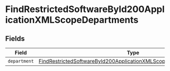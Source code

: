 # FindRestrictedSoftwareById200ApplicationXMLScopeDepartments


## Fields

| Field                                                                                                                                                                     | Type                                                                                                                                                                      | Required                                                                                                                                                                  | Description                                                                                                                                                               |
| ------------------------------------------------------------------------------------------------------------------------------------------------------------------------- | ------------------------------------------------------------------------------------------------------------------------------------------------------------------------- | ------------------------------------------------------------------------------------------------------------------------------------------------------------------------- | ------------------------------------------------------------------------------------------------------------------------------------------------------------------------- |
| `department`                                                                                                                                                              | [FindRestrictedSoftwareById200ApplicationXMLScopeDepartmentsDepartment](../../models/operations/findrestrictedsoftwarebyid200applicationxmlscopedepartmentsdepartment.md) | :heavy_minus_sign:                                                                                                                                                        | N/A                                                                                                                                                                       |